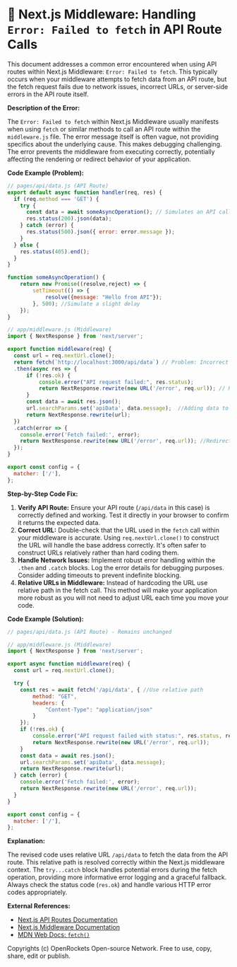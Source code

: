 # 🐞 Next.js Middleware: Handling `Error: Failed to fetch` in API Route Calls


This document addresses a common error encountered when using API routes within Next.js Middleware: `Error: Failed to fetch`. This typically occurs when your middleware attempts to fetch data from an API route, but the fetch request fails due to network issues, incorrect URLs, or server-side errors in the API route itself.


**Description of the Error:**

The `Error: Failed to fetch` within Next.js Middleware usually manifests when using `fetch` or similar methods to call an API route within the `middleware.js` file.  The error message itself is often vague, not providing specifics about the underlying cause. This makes debugging challenging.  The error prevents the middleware from executing correctly, potentially affecting the rendering or redirect behavior of your application.


**Code Example (Problem):**

```javascript
// pages/api/data.js (API Route)
export default async function handler(req, res) {
  if (req.method === 'GET') {
    try {
      const data = await someAsyncOperation(); // Simulates an API call
      res.status(200).json(data);
    } catch (error) {
      res.status(500).json({ error: error.message });
    }
  } else {
    res.status(405).end();
  }
}

function someAsyncOperation() {
    return new Promise((resolve,reject) => {
        setTimeout(() => {
            resolve({message: "Hello from API"});
        }, 500); //Simulate a slight delay
    });
}

// app/middleware.js (Middleware)
import { NextResponse } from 'next/server';

export function middleware(req) {
  const url = req.nextUrl.clone();
  return fetch(`http://localhost:3000/api/data`) // Problem: Incorrect URL or Network Issue
  .then(async res => {
      if (!res.ok) {
          console.error("API request failed:", res.status);
          return NextResponse.rewrite(new URL('/error', req.url)); // Redirect on error
      }
      const data = await res.json();
      url.searchParams.set('apiData', data.message);  //Adding data to URL
      return NextResponse.rewrite(url);
  })
  .catch(error => {
    console.error('Fetch failed:', error);
    return NextResponse.rewrite(new URL('/error', req.url)); //Redirect on error
  });
}

export const config = {
  matcher: ['/'],
};
```

**Step-by-Step Code Fix:**

1. **Verify API Route:**  Ensure your API route (`/api/data` in this case) is correctly defined and working. Test it directly in your browser to confirm it returns the expected data.
2. **Correct URL:**  Double-check that the URL used in the `fetch` call within your middleware is accurate.  Using `req.nextUrl.clone()` to construct the URL will handle the base address correctly. It's often safer to construct URLs relatively rather than hard coding them.
3. **Handle Network Issues:** Implement robust error handling within the `.then` and `.catch` blocks. Log the error details for debugging purposes.  Consider adding timeouts to prevent indefinite blocking.
4. **Relative URLs in Middleware:** Instead of hardcoding the URL use relative path in the fetch call. This method will make your application more robust as you will not need to adjust URL each time you move your code.


**Code Example (Solution):**

```javascript
// pages/api/data.js (API Route) - Remains unchanged

// app/middleware.js (Middleware)
import { NextResponse } from 'next/server';

export async function middleware(req) {
  const url = req.nextUrl.clone();

  try {
    const res = await fetch('/api/data', { //Use relative path
        method: "GET",
        headers: {
            "Content-Type": "application/json"
        }
    });
    if (!res.ok) {
        console.error("API request failed with status:", res.status, res.statusText);
        return NextResponse.rewrite(new URL('/error', req.url));
    }
    const data = await res.json();
    url.searchParams.set('apiData', data.message);
    return NextResponse.rewrite(url);
  } catch (error) {
    console.error('Fetch failed:', error);
    return NextResponse.rewrite(new URL('/error', req.url));
  }
}

export const config = {
  matcher: ['/'],
};
```


**Explanation:**

The revised code uses relative URL `/api/data` to fetch the data from the API route. This relative path is resolved correctly within the Next.js middleware context. The `try...catch` block handles potential errors during the fetch operation, providing more informative error logging and a graceful fallback.  Always check the status code (`res.ok`) and handle various HTTP error codes appropriately.


**External References:**

* [Next.js API Routes Documentation](https://nextjs.org/docs/api-routes/introduction)
* [Next.js Middleware Documentation](https://nextjs.org/docs/app/building-your-application/routing/middleware)
* [MDN Web Docs: `fetch()`](https://developer.mozilla.org/en-US/docs/Web/API/fetch)


Copyrights (c) OpenRockets Open-source Network. Free to use, copy, share, edit or publish.

